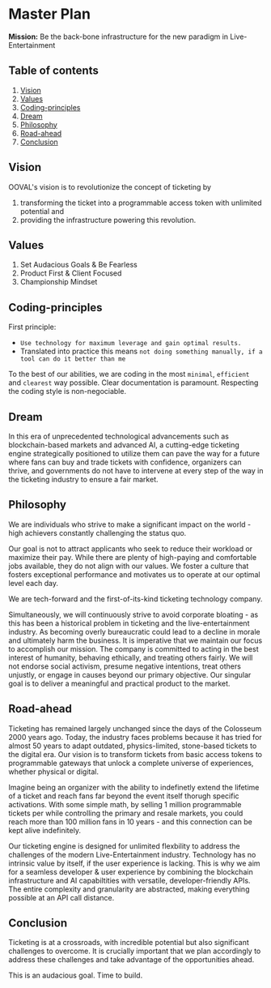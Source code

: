 # Master Plan
**Mission:** Be the back-bone infrastructure for the new paradigm in Live-Entertainment

## Table of contents
1. [Vision](#vision)
2. [Values](#values)
3. [Coding-principles](#coding-principles)
4. [Dream](#dream)
5. [Philosophy](#philosophy)
6. [Road-ahead](#road-ahead)
7. [Conclusion](#conclusion)

## Vision
OOVAL's vision is to revolutionize the concept of ticketing by

1) transforming the ticket into a programmable access token with unlimited potential and 
2) providing the infrastructure powering this revolution. 

## Values
1. Set Audacious Goals & Be Fearless
2. Product First & Client Focused
3. Championship Mindset

## Coding-principles

First principle:
- `Use technology for maximum leverage and gain optimal results.`
- Translated into practice this means `not doing something manually, if a tool can do it better than me`

To the best of our abilities, we are coding in the most `minimal`, `efficient` and `clearest` way possible. Clear documentation is paramount. Respecting the coding style is non-negociable.

## Dream

In this era of unprecedented technological advancements such as blockchain-based markets and advanced AI, a cutting-edge ticketing engine strategically positioned to utilize them can pave the way for a future where fans can buy and trade tickets with confidence, organizers can thrive, and governments do not have to intervene at every step of the way in the ticketing industry to ensure a fair market.

## Philosophy
We are individuals who strive to make a significant impact on the world - high achievers constantly challenging the status quo.

Our goal is not to attract applicants who seek to reduce their workload or maximize their pay. While there are plenty of high-paying and comfortable jobs available, they do not align with our values. We foster a culture that fosters exceptional performance and motivates us to operate at our optimal level each day.

We are tech-forward and the first-of-its-kind ticketing technology company.

Simultaneously, we will continuously strive to avoid corporate bloating - as this has been a historical problem in ticketing and the live-entertainment industry.  As becoming overly bureaucratic could lead to a decline in morale and ultimately harm the business. It is imperative that we maintain our focus to accomplish our mission. The company is committed to acting in the best interest of humanity, behaving ethically, and treating others fairly. We will not endorse social activism, presume negative intentions, treat others unjustly, or engage in causes beyond our primary objective. Our singular goal is to deliver a meaningful and practical product to the market.

## Road-ahead

Ticketing has remained largely unchanged since the days of the Colosseum 2000 years ago. Today, the industry faces problems because it has tried for almost 50 years to adapt outdated, physics-limited, stone-based tickets to the digital era. Our vision is to transform tickets from basic access tokens to programmable gateways that unlock a complete universe of experiences, whether physical or digital.

Imagine being an organizer with the ability to indefinetly extend the lifetime of a ticket and reach fans far beyond the event itself thorugh specific activations. With some simple math, by selling 1 million programmable tickets per while controlling the primary and resale markets, you could reach more than 100 million fans in 10 years - and this connection can be kept alive indefinitely.

Our ticketing engine is designed for unlimited flexbility to address the challenges of the modern Live-Entertainment industry. Technology has no intrinsic value by itself, if the user experience is lacking. This is why we aim for a seamless developer & user experience by combining the blockchain infrastructure and AI capabiltities with versatile, developer-friendly APIs. The entire complexity and granularity are abstracted, making everything possible at an API call distance.


## Conclusion

Ticketing is at a crossroads, with incredible potential but also significant challenges to overcome. It is crucially important that we plan accordingly to address these challenges and take advantage of the opportunities ahead.

This is an audacious goal. Time to build.
